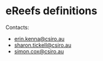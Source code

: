 # eReefs definitions

Contacts: 

- erin.kenna@csiro.au
- sharon.tickell@csiro.au
- simon.cox@csiro.au
